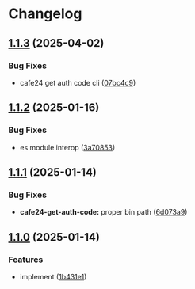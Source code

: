 # Changelog

## [1.1.3](https://github.com/01Joseph-Hwang10/cafe24.js/compare/cafe24-get-auth-code-v1.1.2...cafe24-get-auth-code-v1.1.3) (2025-04-02)


### Bug Fixes

* cafe24 get auth code cli ([07bc4c9](https://github.com/01Joseph-Hwang10/cafe24.js/commit/07bc4c9c2df29850a671a9f5a70499072ad6e0d7))

## [1.1.2](https://github.com/01Joseph-Hwang10/cafe24.js/compare/cafe24-get-auth-code-v1.1.1...cafe24-get-auth-code-v1.1.2) (2025-01-16)


### Bug Fixes

* es module interop ([3a70853](https://github.com/01Joseph-Hwang10/cafe24.js/commit/3a70853ea338dcbb0a48b3fc03173c282b278c39))

## [1.1.1](https://github.com/01Joseph-Hwang10/cafe24.js/compare/cafe24-get-auth-code-v1.1.0...cafe24-get-auth-code-v1.1.1) (2025-01-14)


### Bug Fixes

* **cafe24-get-auth-code:** proper bin path ([6d073a9](https://github.com/01Joseph-Hwang10/cafe24.js/commit/6d073a9e26cd5b8e74b75f65d38347868d3883e4))

## [1.1.0](https://github.com/01Joseph-Hwang10/cafe24.js/compare/cafe24-get-auth-code-v1.0.0...cafe24-get-auth-code-v1.1.0) (2025-01-14)


### Features

* implement ([1b431e1](https://github.com/01Joseph-Hwang10/cafe24.js/commit/1b431e1865c41e426dd2e8c0911fbe043785e0a1))

